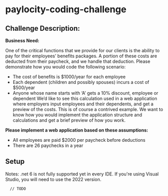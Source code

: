 # paylocity-coding-challenge

## Challenge Description:
<strong>Business Need:</strong> 

One of the critical functions that we provide for our clients is the ability to pay for their employees’ benefits 
packages. A portion of these costs are deducted from their paycheck, and we handle that deduction. Please 
demonstrate how you would code the following scenario: 
* The cost of benefits is $1000/year for each employee 
* Each dependent (children and possibly spouses) incurs a cost of $500/year 
* Anyone whose name starts with ‘A’ gets a 10% discount, employee or dependent 
We’d like to see this calculation used in a web application where employers input employees and their 
dependents, and get a preview of the costs. This is of course a contrived example. We want to know how you 
would implement the application structure and calculations and get a brief preview of how you work. 

<strong>Please implement a web application based on these assumptions: </strong>
* All employees are paid $2000 per paycheck before deductions 
* There are 26 paychecks in a year

## Setup
Notes: .net 6 is not fully supported yet in every IDE. If you're using Visual Studio, you will need to use the 2022 version. 

```
  // TODO
```
